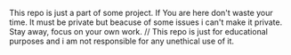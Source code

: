 This repo is just a part of some project. If You are here don't waste your time. It must be private but beacuse of some issues i can't make it private. Stay away, focus on your own work.
//
This repo is just for educational purposes and i am not responsible for any unethical use of it.
